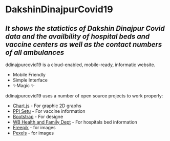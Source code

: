 # DakshinDinajpurCovid19
## _It shows the statictics of Dakshin Dinajpur Covid data and the availbility of hospital beds and vaccine centers as well as the contact numbers of all ambulances_


ddinajpurcovid19 is a cloud-enabled, mobile-ready, informatic website.

- Mobile Friendly
- Simple Interface
- ✨Magic ✨

ddinajpurcovid19 uses a number of open source projects to work properly:

- [Chart.js](https://www.chartjs.org/) - For graphic 2D graphs
- [PPI Setu](https://apisetu.gov.in/) - For vaccine information
- [Bootstrap](https://getbootstrap.com/) - For designe
- [WB Health and Family Dept](https://www.wbhealth.gov.in/) - For hospitals bed information
- [Freepik](https://www.freepik.com/) - for images
- [Pexels](https://www.pexels.com/) - for images
